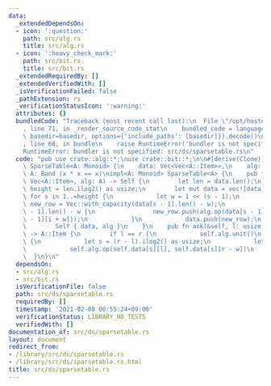 ```yaml
---
data:
  _extendedDependsOn:
  - icon: ':question:'
    path: src/alg.rs
    title: src/alg.rs
  - icon: ':heavy_check_mark:'
    path: src/bit.rs
    title: src/bit.rs
  _extendedRequiredBy: []
  _extendedVerifiedWith: []
  _isVerificationFailed: false
  _pathExtension: rs
  _verificationStatusIcon: ':warning:'
  attributes: {}
  bundledCode: "Traceback (most recent call last):\n  File \"/opt/hostedtoolcache/Python/3.9.1/x64/lib/python3.9/site-packages/onlinejudge_verify/documentation/build.py\"\
    , line 71, in _render_source_code_stat\n    bundled_code = language.bundle(stat.path,\
    \ basedir=basedir, options={'include_paths': [basedir]}).decode()\n  File \"/opt/hostedtoolcache/Python/3.9.1/x64/lib/python3.9/site-packages/onlinejudge_verify/languages/user_defined.py\"\
    , line 68, in bundle\n    raise RuntimeError('bundler is not specified: {}'.format(path.as_posix()))\n\
    RuntimeError: bundler is not specified: src/ds/sparsetable.rs\n"
  code: "pub use crate::alg::*;\nuse crate::bit::*;\n\n#[derive(Clone)]\npub struct\
    \ SparseTable<A: Monoid> {\n    data: Vec<Vec<A::Item>>,\n    alg: A,\n}\n\n///\
    \ A: Band (x * x == x)\nimpl<A: Monoid> SparseTable<A> {\n    pub fn new(data:\
    \ Vec<A::Item>, alg: A) -> Self {\n        let len = data.len();\n        let\
    \ height = len.ilog2() as usize;\n        let mut data = vec![data];\n       \
    \ for s in 1..=height {\n            let w = 1 << (s - 1);\n            let mut\
    \ new_row = Vec::with_capacity(data[s - 1].len() - w);\n            for i in 0..data[s\
    \ - 1].len() - w {\n                new_row.push(alg.op(data[s - 1][i], data[s\
    \ - 1][i + w]));\n            }\n            data.push(new_row);\n        }\n\
    \        Self { data, alg }\n    }\n    pub fn ask(&self, l: usize, r: usize)\
    \ -> A::Item {\n        if l == r {\n            self.alg.unit()\n        } else\
    \ {\n            let s = (r - l).ilog2() as usize;\n            let w = 1 << s;\n\
    \            self.alg.op(self.data[s][l], self.data[s][r - w])\n        }\n  \
    \  }\n}\n"
  dependsOn:
  - src/alg.rs
  - src/bit.rs
  isVerificationFile: false
  path: src/ds/sparsetable.rs
  requiredBy: []
  timestamp: '2021-02-08 00:55:24+09:00'
  verificationStatus: LIBRARY_NO_TESTS
  verifiedWith: []
documentation_of: src/ds/sparsetable.rs
layout: document
redirect_from:
- /library/src/ds/sparsetable.rs
- /library/src/ds/sparsetable.rs.html
title: src/ds/sparsetable.rs
---
```

